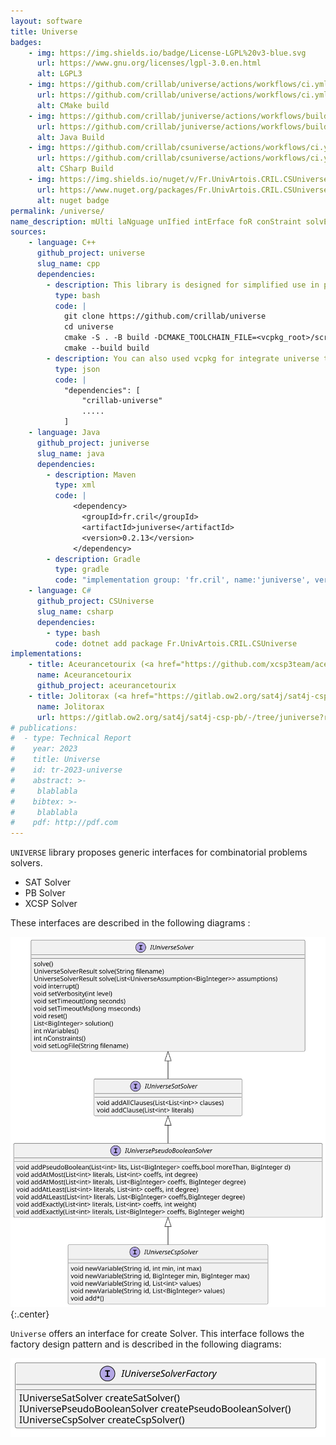 ```yaml
---
layout: software
title: Universe
badges:
    - img: https://img.shields.io/badge/License-LGPL%20v3-blue.svg
      url: https://www.gnu.org/licenses/lgpl-3.0.en.html
      alt: LGPL3
    - img: https://github.com/crillab/universe/actions/workflows/ci.yml/badge.svg
      url: https://github.com/crillab/universe/actions/workflows/ci.yml
      alt: CMake build
    - img: https://github.com/crillab/juniverse/actions/workflows/build-jar.yml/badge.svg
      url: https://github.com/crillab/juniverse/actions/workflows/build-jar.yml
      alt: Java Build
    - img: https://github.com/crillab/csuniverse/actions/workflows/ci.yml/badge.svg
      url: https://github.com/crillab/csuniverse/actions/workflows/ci.yml
      alt: CSharp Build
    - img: https://img.shields.io/nuget/v/Fr.UnivArtois.CRIL.CSUniverse
      url: https://www.nuget.org/packages/Fr.UnivArtois.CRIL.CSUniverse
      alt: nuget badge
permalink: /universe/
name_description: mUlti laNguage unIfied intErface foR conStraint solvErs
sources:
    - language: C++
      github_project: universe
      slug_name: cpp
      dependencies:
        - description: This library is designed for simplified use in projects using `CMake` and [`vcpkg`](https://vcpkg.io/en/) (with vcpkg_root is the path to your vcpkg install folder. ) 
          type: bash
          code: |
            git clone https://github.com/crillab/universe
            cd universe 
            cmake -S . -B build -DCMAKE_TOOLCHAIN_FILE=<vcpkg_root>/scripts/buildsystems/vcpkg.cmake"
            cmake --build build
        - description: You can also used vcpkg for integrate universe to your project. We assume that you have configured the registry of `crillab`, see [here](/utility) for more information. Add `crillab-universe` in your `vcpkg.json` file.
          type: json
          code: |
            "dependencies": [
                "crillab-universe"
                .....
            ]
    - language: Java
      github_project: juniverse
      slug_name: java
      dependencies:
        - description: Maven
          type: xml
          code: |
              <dependency>
                <groupId>fr.cril</groupId>
                <artifactId>juniverse</artifactId>
                <version>0.2.13</version>
              </dependency>
        - description: Gradle
          type: gradle
          code: "implementation group: 'fr.cril', name:'juniverse', version: '0.2.13'"
    - language: C#
      github_project: CSUniverse
      slug_name: csharp
      dependencies:
        - type: bash
          code: dotnet add package Fr.UnivArtois.CRIL.CSUniverse
implementations: 
    - title: Aceurancetourix (<a href="https://github.com/xcsp3team/ace/">ACE</a>)
      name: Aceurancetourix
      github_project: aceurancetourix
    - title: Jolitorax (<a href="https://gitlab.ow2.org/sat4j/sat4j-csp-pb">Sat4j-CSP-PB</a>)
      name: Jolitorax
      url: https://gitlab.ow2.org/sat4j/sat4j-csp-pb/-/tree/juniverse?ref_type=heads
# publications:
#  - type: Technical Report
#    year: 2023
#    title: Universe
#    id: tr-2023-universe
#    abstract: >-
#     blablabla
#    bibtex: >-
#     blablabla
#    pdf: http://pdf.com
---
```



`UNIVERSE` library proposes generic interfaces for combinatorial problems solvers. 

- SAT Solver
- PB Solver
- XCSP Solver

These interfaces are described in the following diagrams :

![Solvers Interface](https://raw.githubusercontent.com/crillab/universe/main/doc/diagrams/solverinterface.svg){:.center}

`Universe` offers an interface for create Solver. This interface follows the factory design pattern and is described
in the following diagrams: 

![factory](https://raw.githubusercontent.com/crillab/universe/main/doc/diagrams/factory.svg)